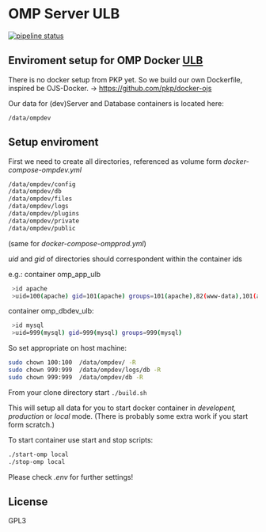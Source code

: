 # OMP Server ULB

[![pipeline status](https://git.itz.uni-halle.de/ulb/ulb-ojs/badges/master/pipeline.svg)](https://git.itz.uni-halle.de/ulb/ulb-ojs/badges/master/pipeline.svg)



## Enviroment setup for OMP Docker [ULB](https://omp.bibliothek.uni-halle.de/)

There is no docker setup from PKP yet.
So we build our own Dockerfile, inspired be OJS-Docker. -> https://github.com/pkp/docker-ojs


Our data for (dev)Server and Database containers is located here:

```/data/ompdev```

## Setup enviroment

First we need to create all directories, 
referenced as volume form _docker-compose-ompdev.yml_
```bash
/data/ompdev/config
/data/ompdev/db
/data/ompdev/files
/data/ompdev/logs
/data/ompdev/plugins
/data/ompdev/private
/data/ompdev/public

```
(same for _docker-compose-ompprod.yml_)


_uid_ and _gid_ of directories should correspondent within the container ids


e.g.: container omp_app_ulb
```bash
 >id apache   
 >uid=100(apache) gid=101(apache) groups=101(apache),82(www-data),101(apache)
```
container omp_dbdev_ulb:
```bash
 >id mysql  
 >uid=999(mysql) gid=999(mysql) groups=999(mysql)
```

So set appropriate on host machine:
```bash
sudo chown 100:100  /data/ompdev/ -R
sudo chown 999:999  /data/ompdev/logs/db -R 
sudo chown 999:999  /data/ompdev/db -R 
```

From your clone directory start ```./build.sh```

This will setup all data for you to start docker container in _developent, production_ or _local_ mode.
(There is probably some extra work if you start form scratch.)

To start container use start and stop scripts:
```bash
./start-omp local
./stop-omp local
```

Please check _.env_ for further settings!

## License

GPL3



